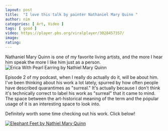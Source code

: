 ```yaml
---
layout: post
title:  "I love this talk by painter Nathaniel Mary Quinn "
author: nim
categories: [ Art, Video ]
tags: [ good ]
video: https://player.pbs.org/viralplayer/3028457357/
image: 
rating: 
---
```



Nathaniel Mary Quinn is one of my favorite living artists, and the more I hear him speak the more I like him just as a person. ![Erica With Pearl Earring by Nathiel Mary Quinn](https://gagosian.com/media/images/artists/nathaniel-mary-quinn/NnfHESeTJvMw_585x329.jpg) 

Episode 2 of my podcast, when I really do actually do it, will be about him. I've been thinking about his work a lot lately, spurred by how often people have described quarantimes as "surreal." It's actually because I don't think it's technically correct to label his work as "surreal" that it came to mind. The space between the art-historical meaning of the term and the popular usage of it is an interesting space to look into. 

Definitely worth some time checking out his work. Click below!

[![Elephant Feet by Nathiel Mary Quinn](https://gagosian.com/media/images/artists/nathaniel-mary-quinn/QODkwn6Sh6f7_2340x1316.jpg)](https://gagosian.com/artists/nathaniel-mary-quinn/)